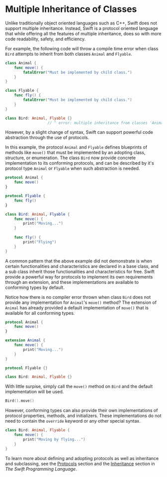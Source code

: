 
# Multiple Inheritance of Classes
Unlike traditionally object oriented languages such as C++, Swift does not support multiple inheritance. Instead, Swift is a protocol oriented language that while offering all the features of multiple inheritance, does so with more code readability, safety, and efficiency.

For example, the following code will throw a compile time error when class `Bird` attempts to inherit from both classes `Animal` and `Flyable`.

```swift
class Animal {
    func move() {
        fatalError("Must be implemented by child class.")
    }
}

class Flyable {
    func fly() {
        fatalError("Must be implemented by child class.")
    }
}

class Bird: Animal, Flyable {}
                   // ^ error: multiple inheritance from classes 'Animal' and 'Flying'
```
However, by a slight change of syntax, Swift can support powerful code abstraction through the use of protocols.

In this example, the protocol `Animal` and `Flyable` defines blueprints of methods like `move()` that must be implemented by an adopting class, structure, or enumeration. The class `Bird` now provide concrete implementation to its conforming protocols, and can be described by it's protocol type `Animal` or `Flyable` when such abstraction is needed.

```swift
protocol Animal {
    func move()
}

protocol Flyable {
    func fly()
}

class Bird: Animal, Flyable {
    func move() {
        print("Moving...")
    }
    
    func fly() {
        print("Flying")
    }
}

```
A common pattern that the above example did not demonstrate is when certain functionalities and characteristics are declared in a base class, and a sub class inherit those functionalities and characteristics for free. Swift provide a powerful way  for protocols to implement its own requirements through an extension, and these implementations are available to conforming types by default.

Notice how there is no compiler error thrown when class `Bird` does not provide any implementation for `Animal`'s `move()` method? The extension of `Animal` has already provided a default implementation of `move()` that is available for all conforming types.
  
```swift
protocol Animal {
    func move()
}

extension Animal {
    func move() {
        print("Moving...")
    }
}

protocol Flyable {}

class Bird: Animal, Flyable {}
```
With little surpise, simply call the `move()` method on `Bird` and the default implementation will be used.
```swift
Bird().move()
```

However, conforming types can also provide their own implementations of protocol properties, methods, and initializers. These implementations do not need to contain the `override` keyword or any other special syntax.

```swift
class Bird: Animal, Flyable {
    func move() {
        print("Moving by flying...")
    }
}
```

To learn more about defining and adopting protocols as well as inheritance and subclassing, see the [Protocols](https://docs.swift.org/swift-book/LanguageGuide/Protocols.html) section and the [Inheritance](https://docs.swift.org/swift-book/LanguageGuide/Inheritance.html) section in _The Swift Programming Language_.
